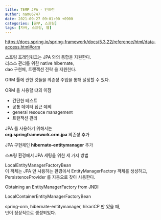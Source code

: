 ```yaml
---
title: TEMP JPA - 인프런
author: namu6747
date: 2021-09-27 09:01:00 +0900
categories: [공부, 스프링]
tags: [자바, 스프링, 웹]
---
```


https://docs.spring.io/spring-framework/docs/5.3.22/reference/html/data-access.html#orm

스프링 프레임워크는 JPA 와의 통합을 지원한다.  
리소스 관리를 위한 native hibernate,  
dao 구현체, 트랜잭션 전략 을 지원한다.  

ORM 툴에 관한 것들을 의존성 주입을 통해 설정할 수 있다.

ORM 을 사용할 떄의 이점

- 간단한 테스트
- 공통 데이터 접근 예외
- general resouce management
- 트랜잭션 관리

JPA 를 사용하기 위해서는   
**org.springframework.orm.jpa** 의존성 추가

JPA 구현체인
**hibernate-entitymanager** 추가

스프링 환경에서 JPA 세팅을 위한 세 가지 방법

LocalEntityManagerFactoryBean  
이 객체는 JPA 만 사용하는 환경에서 EntityManagerFactory 객체를 생성하고,
PersistenceProvider 를 자동으로 찾아 사용한다.  

Obtaining an EntityManagerFactory from JNDI  

LocalContainerEntityManagerFactoryBean  


spring-orm, hibernate-entitymanager, hikariCP 만 있을 때,  
빈이 정상적으로 생성되었다.  